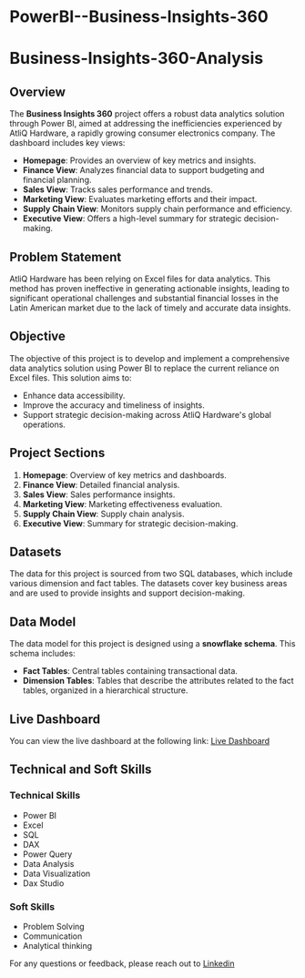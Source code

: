 # PowerBI--Business-Insights-360

# Business-Insights-360-Analysis

## Overview
The **Business Insights 360** project offers a robust data analytics solution through Power BI, aimed at addressing the inefficiencies experienced by AtliQ Hardware, a rapidly growing consumer electronics company. The dashboard includes key views:
- **Homepage**: Provides an overview of key metrics and insights.
- **Finance View**: Analyzes financial data to support budgeting and financial planning.
- **Sales View**: Tracks sales performance and trends.
- **Marketing View**: Evaluates marketing efforts and their impact.
- **Supply Chain View**: Monitors supply chain performance and efficiency.
- **Executive View**: Offers a high-level summary for strategic decision-making.
## Problem Statement
AtliQ Hardware has been relying on Excel files for data analytics. This method has proven ineffective in generating actionable insights, leading to significant operational challenges and substantial financial losses in the Latin American market due to the lack of timely and accurate data insights.
## Objective
The objective of this project is to develop and implement a comprehensive data analytics solution using Power BI to replace the current reliance on Excel files. This solution aims to:
- Enhance data accessibility.
- Improve the accuracy and timeliness of insights.
- Support strategic decision-making across AtliQ Hardware's global operations.
## Project Sections
1. **Homepage**: Overview of key metrics and dashboards.
2. **Finance View**: Detailed financial analysis.
3. **Sales View**: Sales performance insights.
4. **Marketing View**: Marketing effectiveness evaluation.
5. **Supply Chain View**: Supply chain analysis.
6. **Executive View**: Summary for strategic decision-making.
## Datasets
The data for this project is sourced from two SQL databases, which include various dimension and fact tables. The datasets cover key business areas and are used to provide insights and support decision-making.
## Data Model
The data model for this project is designed using a **snowflake schema**. This schema includes:
- **Fact Tables**: Central tables containing transactional data.
- **Dimension Tables**: Tables that describe the attributes related to the fact tables, organized in a hierarchical structure.

## Live Dashboard
You can view the live dashboard at the following link: [Live Dashboard](https://lnkd.in/gPRMvFne)
## Technical and Soft Skills
### Technical Skills
- Power BI
- Excel
- SQL
- DAX
- Power Query
- Data Analysis
- Data Visualization
- Dax Studio
### Soft Skills
- Problem Solving
- Communication
- Analytical thinking

For any questions or feedback, please reach out to [Linkedin](https://www.linkedin.com/in/roberts777/)
